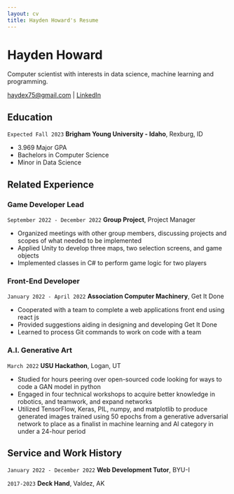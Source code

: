 ```yaml
---
layout: cv
title: Hayden Howard's Resume
---
```

# Hayden Howard
Computer scientist with interests in data science, machine learning and programming.

<div id="webaddress">
<a href="haydex75@gmail.com">haydex75@gmail.com</a>
| <a href="www.linkedin.com/in/hayden-howard">LinkedIn</a>
</div>

<!-- https://www.monique.tech/the-art-of-markdown -->


## Education

`Expected Fall 2023`
__Brigham Young University - Idaho__, Rexburg, ID

- 3.969 Major GPA
- Bachelors in Computer Science 
- Minor in Data Science


## Related Experience

<!-- ### Internships

`May 2023 - August 2023`
__Hill Airforce Base__, Hill AFB, UT

- Haven't worked yet
 -->

### Game Developer Lead

`September 2022 - December 2022`
__Group Project__, Project Manager
- Organized meetings with other group members, discussing projects and scopes of what 
needed to be implemented
- Applied Unity to develop three maps, two selection screens, and game objects
-  Implemented classes in C# to perform game logic for two players

### Front-End Developer

`January 2022 - April 2022`
__Association Computer Machinery__, Get It Done
- Cooperated with a team to complete a web applications front end using react js
- Provided suggestions aiding in designing and developing Get It Done
- Learned to process Git commands to work on code with a team

### A.I. Generative Art

`March 2022`
__USU Hackathon__, Logan, UT
- Studied for hours peering over open-sourced code looking for ways to code a GAN model in 
python
- Engaged in four technical workshops to acquire better knowledge in robotics, and teamwork, 
and expand networks
- Utilized TensorFlow, Keras, PIL, numpy, and matplotlib to produce generated images 
trained using 50 epochs from a generative adversarial network to place as a finalist in 
machine learning and AI category in under a 24-hour period



## Service and Work History

`January 2022 - December 2022`
__Web Development Tutor__, BYU-I


`2017-2023`
__Deck Hand__, Valdez, AK



<!-- ### Footer

Last updated: May 2013 -->



